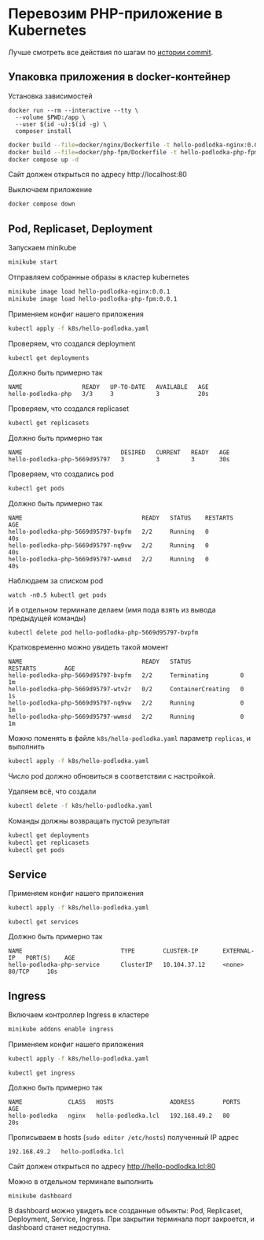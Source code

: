 # Перевозим PHP-приложение в Kubernetes

Лучше смотреть все действия по шагам по [истории commit](https://github.com/vadimonus/misc-hello-podlodka/commits/master/).

## Упаковка приложения в docker-контейнер

Установка зависимостей
```
docker run --rm --interactive --tty \
  --volume $PWD:/app \
  --user $(id -u):$(id -g) \
  composer install
```

```bash
docker build --file=docker/nginx/Dockerfile -t hello-podlodka-nginx:0.0.1 .
docker build --file=docker/php-fpm/Dockerfile -t hello-podlodka-php-fpm:0.0.1 .
docker compose up -d
```
Сайт должен открыться по адресу http://localhost:80

Выключаем приложение
```bash
docker compose down
```

## Pod, Replicaset, Deployment

Запускаем minikube
```bash
minikube start
```

Отправляем собранные образы в кластер kubernetes
```bash
minikube image load hello-podlodka-nginx:0.0.1
minikube image load hello-podlodka-php-fpm:0.0.1
```

Применяем конфиг нашего приложения
```bash
kubectl apply -f k8s/hello-podlodka.yaml
```

Проверяем, что создался deployment
```bash
kubectl get deployments
```

Должно быть примерно так
```
NAME                 READY   UP-TO-DATE   AVAILABLE   AGE
hello-podlodka-php   3/3     3            3           20s
```

Проверяем, что создался replicaset
```bash
kubectl get replicasets
```

Должно быть примерно так
```
NAME                            DESIRED   CURRENT   READY   AGE
hello-podlodka-php-5669d95797   3         3         3       30s
```

Проверяем, что создались pod
```bash
kubectl get pods
```

Должно быть примерно так
```
NAME                                  READY   STATUS    RESTARTS       AGE
hello-podlodka-php-5669d95797-bvpfm   2/2     Running   0              40s
hello-podlodka-php-5669d95797-nq9vw   2/2     Running   0              40s
hello-podlodka-php-5669d95797-wwmsd   2/2     Running   0              40s
```

Наблюдаем за списком pod 
```
watch -n0.5 kubectl get pods
```

И в отдельном терминале делаем (имя пода взять из вывода предыдущей команды) 
```
kubectl delete pod hello-podlodka-php-5669d95797-bvpfm
```

Кратковременно можно увидеть такой момент 
```
NAME                                  READY   STATUS              RESTARTS        AGE
hello-podlodka-php-5669d95797-bvpfm   2/2     Terminating         0               1m
hello-podlodka-php-5669d95797-wtv2r   0/2     ContainerCreating   0               1s
hello-podlodka-php-5669d95797-nq9vw   2/2     Running             0               1m
hello-podlodka-php-5669d95797-wwmsd   2/2     Running             0               1m
```

Можно поменять в файле `k8s/hello-podlodka.yaml` параметр `replicas`, и выполнить
```bash
kubectl apply -f k8s/hello-podlodka.yaml
```

Число pod должно обновиться в соответствии с настройкой.

Удаляем всё, что создали
```bash
kubectl delete -f k8s/hello-podlodka.yaml
```

Команды должны возвращать пустой результат 
```bash
kubectl get deployments
kubectl get replicasets
kubectl get pods
```

## Service

Применяем конфиг нашего приложения
```bash
kubectl apply -f k8s/hello-podlodka.yaml
```

```
kubectl get services
```

Должно быть примерно так
```
NAME                            TYPE        CLUSTER-IP       EXTERNAL-IP   PORT(S)    AGE
hello-podlodka-php-service      ClusterIP   10.104.37.12     <none>        80/TCP     10s
```

## Ingress

Включаем контроллер Ingress в кластере
```bash
minikube addons enable ingress
```

Применяем конфиг нашего приложения
```bash
kubectl apply -f k8s/hello-podlodka.yaml
```

```
kubectl get ingress
```

Должно быть примерно так
```
NAME             CLASS   HOSTS                ADDRESS        PORTS   AGE
hello-podlodka   nginx   hello-podlodka.lcl   192.168.49.2   80      20s
```

Прописываем в hosts (`sudo editor /etc/hosts`) полученный IP адрес 
```
192.168.49.2   hello-podlodka.lcl
```

Сайт должен открыться по адресу http://hello-podlodka.lcl:80

Можно в отдельном терминале выполнить  
```
minikube dashboard
```

В dashboard можно увидеть все созданные объекты: Pod, Replicaset, Deployment, Service, Ingress. При закрытии терминала порт закроется, и dashboard станет недоступна.
